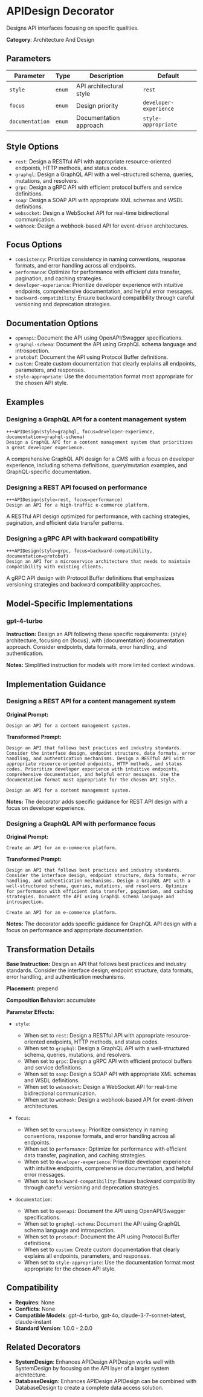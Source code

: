 # APIDesign Decorator

Designs API interfaces focusing on specific qualities.

**Category**: Architecture And Design

## Parameters

| Parameter | Type | Description | Default |
|-----------|------|-------------|--------|
| `style` | `enum` | API architectural style | `rest` |
| `focus` | `enum` | Design priority | `developer-experience` |
| `documentation` | `enum` | Documentation approach | `style-appropriate` |

## Style Options

- `rest`: Design a RESTful API with appropriate resource-oriented endpoints, HTTP methods, and status codes.
- `graphql`: Design a GraphQL API with a well-structured schema, queries, mutations, and resolvers.
- `grpc`: Design a gRPC API with efficient protocol buffers and service definitions.
- `soap`: Design a SOAP API with appropriate XML schemas and WSDL definitions.
- `websocket`: Design a WebSocket API for real-time bidirectional communication.
- `webhook`: Design a webhook-based API for event-driven architectures.

## Focus Options

- `consistency`: Prioritize consistency in naming conventions, response formats, and error handling across all endpoints.
- `performance`: Optimize for performance with efficient data transfer, pagination, and caching strategies.
- `developer-experience`: Prioritize developer experience with intuitive endpoints, comprehensive documentation, and helpful error messages.
- `backward-compatibility`: Ensure backward compatibility through careful versioning and deprecation strategies.

## Documentation Options

- `openapi`: Document the API using OpenAPI/Swagger specifications.
- `graphql-schema`: Document the API using GraphQL schema language and introspection.
- `protobuf`: Document the API using Protocol Buffer definitions.
- `custom`: Create custom documentation that clearly explains all endpoints, parameters, and responses.
- `style-appropriate`: Use the documentation format most appropriate for the chosen API style.

## Examples

### Designing a GraphQL API for a content management system

```
+++APIDesign(style=graphql, focus=developer-experience, documentation=graphql-schema)
Design a GraphQL API for a content management system that prioritizes a great developer experience.
```

A comprehensive GraphQL API design for a CMS with a focus on developer experience, including schema definitions, query/mutation examples, and GraphQL-specific documentation.

### Designing a REST API focused on performance

```
+++APIDesign(style=rest, focus=performance)
Design an API for a high-traffic e-commerce platform.
```

A RESTful API design optimized for performance, with caching strategies, pagination, and efficient data transfer patterns.

### Designing a gRPC API with backward compatibility

```
+++APIDesign(style=grpc, focus=backward-compatibility, documentation=protobuf)
Design an API for a microservice architecture that needs to maintain compatibility with existing clients.
```

A gRPC API design with Protocol Buffer definitions that emphasizes versioning strategies and backward compatibility approaches.

## Model-Specific Implementations

### gpt-4-turbo

**Instruction:** Design an API following these specific requirements: {style} architecture, focusing on {focus}, with {documentation} documentation approach. Consider endpoints, data formats, error handling, and authentication.

**Notes:** Simplified instruction for models with more limited context windows.


## Implementation Guidance

### Designing a REST API for a content management system

**Original Prompt:**
```
Design an API for a content management system.
```

**Transformed Prompt:**
```
Design an API that follows best practices and industry standards. Consider the interface design, endpoint structure, data formats, error handling, and authentication mechanisms. Design a RESTful API with appropriate resource-oriented endpoints, HTTP methods, and status codes. Prioritize developer experience with intuitive endpoints, comprehensive documentation, and helpful error messages. Use the documentation format most appropriate for the chosen API style.

Design an API for a content management system.
```

**Notes:** The decorator adds specific guidance for REST API design with a focus on developer experience.

### Designing a GraphQL API with performance focus

**Original Prompt:**
```
Create an API for an e-commerce platform.
```

**Transformed Prompt:**
```
Design an API that follows best practices and industry standards. Consider the interface design, endpoint structure, data formats, error handling, and authentication mechanisms. Design a GraphQL API with a well-structured schema, queries, mutations, and resolvers. Optimize for performance with efficient data transfer, pagination, and caching strategies. Document the API using GraphQL schema language and introspection.

Create an API for an e-commerce platform.
```

**Notes:** The decorator adds specific guidance for GraphQL API design with a focus on performance and appropriate documentation.

## Transformation Details

**Base Instruction:** Design an API that follows best practices and industry standards. Consider the interface design, endpoint structure, data formats, error handling, and authentication mechanisms.

**Placement:** prepend

**Composition Behavior:** accumulate

**Parameter Effects:**

- `style`:
  - When set to `rest`: Design a RESTful API with appropriate resource-oriented endpoints, HTTP methods, and status codes.
  - When set to `graphql`: Design a GraphQL API with a well-structured schema, queries, mutations, and resolvers.
  - When set to `grpc`: Design a gRPC API with efficient protocol buffers and service definitions.
  - When set to `soap`: Design a SOAP API with appropriate XML schemas and WSDL definitions.
  - When set to `websocket`: Design a WebSocket API for real-time bidirectional communication.
  - When set to `webhook`: Design a webhook-based API for event-driven architectures.

- `focus`:
  - When set to `consistency`: Prioritize consistency in naming conventions, response formats, and error handling across all endpoints.
  - When set to `performance`: Optimize for performance with efficient data transfer, pagination, and caching strategies.
  - When set to `developer-experience`: Prioritize developer experience with intuitive endpoints, comprehensive documentation, and helpful error messages.
  - When set to `backward-compatibility`: Ensure backward compatibility through careful versioning and deprecation strategies.

- `documentation`:
  - When set to `openapi`: Document the API using OpenAPI/Swagger specifications.
  - When set to `graphql-schema`: Document the API using GraphQL schema language and introspection.
  - When set to `protobuf`: Document the API using Protocol Buffer definitions.
  - When set to `custom`: Create custom documentation that clearly explains all endpoints, parameters, and responses.
  - When set to `style-appropriate`: Use the documentation format most appropriate for the chosen API style.

## Compatibility

- **Requires**: None
- **Conflicts**: None
- **Compatible Models**: gpt-4-turbo, gpt-4o, claude-3-7-sonnet-latest, claude-instant
- **Standard Version**: 1.0.0 - 2.0.0

## Related Decorators

- **SystemDesign**: Enhances APIDesign APIDesign works well with SystemDesign by focusing on the API layer of a larger system architecture.
- **DatabaseDesign**: Enhances APIDesign APIDesign can be combined with DatabaseDesign to create a complete data access solution.
